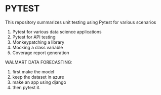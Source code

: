 # PYTEST
This repository summarizes unit testing using Pytest for various scenarios
1. Pytest for various data science applications
2. Pytest for API testing
3. Monkeypatching a library 
4. Mocking a class variable
5. Coverage report generation



WALMART DATA FORECASTING:
  1. first make the model
  2. keep the dataset in azure
  3. make an app using django
  4. then pytest it.
